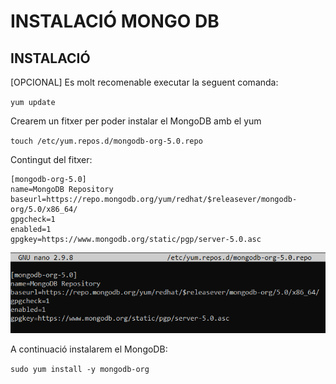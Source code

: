# INSTALACIÓ MONGO DB

## INSTALACIÓ

[OPCIONAL] Es molt recomenable executar la seguent comanda:

`yum update`

Crearem un fitxer per poder instalar el MongoDB amb el yum

`touch /etc/yum.repos.d/mongodb-org-5.0.repo`

Contingut del fitxer:
```
[mongodb-org-5.0]
name=MongoDB Repository
baseurl=https://repo.mongodb.org/yum/redhat/$releasever/mongodb-org/5.0/x86_64/
gpgcheck=1
enabled=1
gpgkey=https://www.mongodb.org/static/pgp/server-5.0.asc
```

![ScreenShot](imgs/fitxer_instalacio.png)

A continuació instalarem el MongoDB:

`sudo yum install -y mongodb-org`

